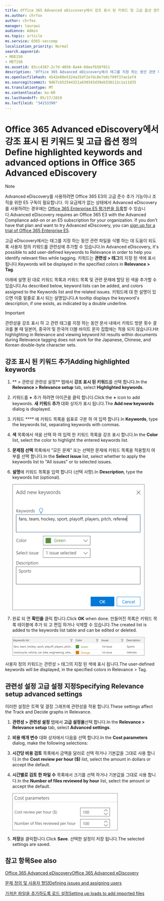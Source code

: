 ```yaml
---
title: Office 365 Advanced eDiscovery에서 강조 표시 된 키워드 및 고급 옵션 정의
ms.author: chrfox
author: chrfox
manager: laurawi
audience: Admin
ms.topic: article
ms.service: O365-seccomp
localization_priority: Normal
search.appverid:
- MOE150
- MET150
ms.assetid: 03cc4387-2c7d-4058-8a44-0deefb58f011
description: 'Office 365 Advanced eDiscovery에서 태그를 지정 하는 동안 관련 파일을 식별 하는 데 도움이 되는 사용자 정의 키워드와 관련성을 추가 하는 방법에 대해 알아보고 비용 매개 변수  '
ms.openlocfilehash: 4542e80e5324a35df2e7dc8e7e0cf09f37ae1ef4
ms.sourcegitcommit: 9d67cb52544321a430343d39eb336112c1a11d35
ms.translationtype: MT
ms.contentlocale: ko-KR
ms.lasthandoff: 05/17/2019
ms.locfileid: "34153390"
---
```

# <a name="define-highlighted-keywords-and-advanced-options-in-office-365-advanced-ediscovery"></a><span data-ttu-id="a1f50-103">Office 365 Advanced eDiscovery에서 강조 표시 된 키워드 및 고급 옵션 정의</span><span class="sxs-lookup"><span data-stu-id="a1f50-103">Define highlighted keywords and advanced options in Office 365 Advanced eDiscovery</span></span>

> [!NOTE]
> <span data-ttu-id="a1f50-p101">Advanced eDiscovery를 사용하려면 Office 365 E3의 고급 준수 추가 기능이나 조직을 위한 E5 구독이 필요합니다. 이 요금제가 없는 상태에서 Advanced eDiscovery를 사용하려는 경우에는 [Office 365 Enterprise E5 평가판을 등록](https://go.microsoft.com/fwlink/p/?LinkID=698279)할 수 있습니다.</span><span class="sxs-lookup"><span data-stu-id="a1f50-p101">Advanced eDiscovery requires an Office 365 E3 with the Advanced Compliance add-on or an E5 subscription for your organization. If you don't have that plan and want to try Advanced eDiscovery, you can [sign up for a trial of Office 365 Enterprise E5](https://go.microsoft.com/fwlink/p/?LinkID=698279).</span></span> 
  
<span data-ttu-id="a1f50-106">고급 eDiscovery에서는 태그를 지정 하는 동안 관련 파일을 식별 하는 데 도움이 되도록 사용자 정의 키워드를 관련성에 추가할 수 있습니다.</span><span class="sxs-lookup"><span data-stu-id="a1f50-106">In Advanced eDiscovery, it's possible to add user-defined keywords to Relevance in order to help you identify relevant files while tagging.</span></span> <span data-ttu-id="a1f50-107">키워드는 **관련성 \> 태그**의 지정 된 색에 표시 됩니다.</span><span class="sxs-lookup"><span data-stu-id="a1f50-107">Keywords will be displayed in the specified colors in **Relevance \> Tag**.</span></span> 
  
<span data-ttu-id="a1f50-108">아래에 설명 된 대로 키워드 목록과 키워드 목록 및 관련 문제에 할당 된 색을 추가할 수 있습니다.</span><span class="sxs-lookup"><span data-stu-id="a1f50-108">As described below, keyword lists can be added, and colors assigned to the Keywords list and the related issues.</span></span> <span data-ttu-id="a1f50-109">키워드에 대 한 설명이 있으면 이중 밑줄로 표시 되는 설명입니다.</span><span class="sxs-lookup"><span data-stu-id="a1f50-109">A tooltip displays the keyword's description, if one exists, as indicated by a double underline.</span></span>
  
> [!IMPORTANT]
> <span data-ttu-id="a1f50-110">관련성을 강조 표시 하 고 관련 태그를 지정 하는 동안 문서 내에서 키워드 방문 횟수 결과를 볼 때 일본어, 중국어 및 한국어 더블 바이트 문자 집합에는 적용 되지 않습니다.</span><span class="sxs-lookup"><span data-stu-id="a1f50-110">Hit highlighting in Relevance and viewing keyword hit results within documents during Relevance tagging does not work for the Japanese, Chinese, and Korean double-byte character sets.</span></span> 
  
## <a name="adding-highlighted-keywords"></a><span data-ttu-id="a1f50-111">강조 표시 된 키워드 추가</span><span class="sxs-lookup"><span data-stu-id="a1f50-111">Adding highlighted keywords</span></span>

1. <span data-ttu-id="a1f50-112">\*\* \> 관련성 관련성 설정\*\* 탭에서 **강조 표시 된 키워드**를 선택 합니다.</span><span class="sxs-lookup"><span data-stu-id="a1f50-112">In the **Relevance \> Relevance setup** tab, select **Highlighted keywords**.</span></span>
    
2. <span data-ttu-id="a1f50-113">키워드를 **+** 추가 하려면 아이콘을 클릭 합니다.</span><span class="sxs-lookup"><span data-stu-id="a1f50-113">Click the **+** icon to add keywords.</span></span> <span data-ttu-id="a1f50-114">**새 키워드 추가** 대화 상자가 표시 됩니다.</span><span class="sxs-lookup"><span data-stu-id="a1f50-114">The **Add new keywords** dialog is displayed.</span></span> 
    
3. <span data-ttu-id="a1f50-115">키워드 \*\*\*\* 에 키워드 목록을 쉼표로 구분 하 여 입력 합니다.</span><span class="sxs-lookup"><span data-stu-id="a1f50-115">In **Keywords**, type the keywords list, separating keywords with commas.</span></span> 
    
4. <span data-ttu-id="a1f50-116">**색** 목록에서 색을 선택 하 여 입력 한 키워드 목록을 강조 표시 합니다.</span><span class="sxs-lookup"><span data-stu-id="a1f50-116">In the **Color** list, select the color to highlight the entered keywords list.</span></span> 
    
5. <span data-ttu-id="a1f50-117">**문제점 선택** 목록에서 "모든 문제" 또는 선택한 문제에 키워드 목록을 적용할지 여부를 선택 합니다.</span><span class="sxs-lookup"><span data-stu-id="a1f50-117">In the **Select issue** list, select whether to apply the keywords list to "All issues" or to selected issues.</span></span> 
    
6. <span data-ttu-id="a1f50-118">**설명**에 키워드 목록을 입력 합니다 (선택 사항).</span><span class="sxs-lookup"><span data-stu-id="a1f50-118">In **Description**, type the keywords list (optional).</span></span>
    
    ![새 키워드를 추가 합니다.](media/1683a71f-0875-48fc-b4ef-01f3b0e8e8e9.png)
  
7. <span data-ttu-id="a1f50-120">완료 되 면 **확인을** 클릭 합니다.</span><span class="sxs-lookup"><span data-stu-id="a1f50-120">Click **OK** when done.</span></span> <span data-ttu-id="a1f50-121">만들어진 목록은 키워드 목록 테이블에 추가 되 고 편집 하거나 삭제할 수 있습니다.</span><span class="sxs-lookup"><span data-stu-id="a1f50-121">The created list is added to the keywords list table and can be edited or deleted.</span></span> 
    
    ![관련성 설정 키워드 목록](media/a05d5ec0-8bde-470d-97e2-456b169281d6.png)
  
<span data-ttu-id="a1f50-123">사용자 정의 키워드는 관련성 \> 태그의 지정 된 색에 표시 됩니다.</span><span class="sxs-lookup"><span data-stu-id="a1f50-123">The user-defined keywords will be displayed, in the specified colors in Relevance \> Tag.</span></span> 
  
## <a name="specifying-relevance-setup-advanced-settings"></a><span data-ttu-id="a1f50-124">관련성 설정 고급 설정 지정</span><span class="sxs-lookup"><span data-stu-id="a1f50-124">Specifying Relevance setup advanced settings</span></span>

<span data-ttu-id="a1f50-125">이러한 설정은 트랙 및 결정 그래프에 관련성을 적용 합니다.</span><span class="sxs-lookup"><span data-stu-id="a1f50-125">These settings affect the Track and Decide graphs in Relevance.</span></span>
  
1. <span data-ttu-id="a1f50-126">**관련성 \> 관련성 설정** 탭에서 **고급 설정을**선택 합니다.</span><span class="sxs-lookup"><span data-stu-id="a1f50-126">In the **Relevance \> Relevance setup** tab, select **Advanced settings**.</span></span>
    
2. <span data-ttu-id="a1f50-127">**비용 매개 변수** 대화 상자에서 다음을 선택 합니다.</span><span class="sxs-lookup"><span data-stu-id="a1f50-127">In the **Cost parameters** dialog, make the following selections:</span></span> 
    
1. <span data-ttu-id="a1f50-128">**시간당 비용 검토** 목록에서 금액을 달러로 선택 하거나 기본값을 그대로 사용 합니다.</span><span class="sxs-lookup"><span data-stu-id="a1f50-128">In the **Cost review per hour ($)** list, select the amount in dollars or accept the default.</span></span> 
    
2. <span data-ttu-id="a1f50-129">**시간별로 검토 한 파일 수** 목록에서 크기를 선택 하거나 기본값을 그대로 사용 합니다.</span><span class="sxs-lookup"><span data-stu-id="a1f50-129">In the **Number of files reviewed by hour** list, select the amount or accept the default.</span></span> 
    
    ![매개 변수 비용 관련성 설정](media/bab7b5b7-6297-4e7c-b0a6-ba5aa8b21787.png)
  
3. <span data-ttu-id="a1f50-131">**저장**을 클릭합니다.</span><span class="sxs-lookup"><span data-stu-id="a1f50-131">Click **Save**.</span></span> <span data-ttu-id="a1f50-132">선택한 설정이 저장 됩니다.</span><span class="sxs-lookup"><span data-stu-id="a1f50-132">The selected settings are saved.</span></span>
    
## <a name="see-also"></a><span data-ttu-id="a1f50-133">참고 항목</span><span class="sxs-lookup"><span data-stu-id="a1f50-133">See also</span></span>

[<span data-ttu-id="a1f50-134">Office 365 Advanced eDiscovery</span><span class="sxs-lookup"><span data-stu-id="a1f50-134">Office 365 Advanced eDiscovery</span></span>](office-365-advanced-ediscovery.md)
  
[<span data-ttu-id="a1f50-135">문제 정의 및 사용자 할당</span><span class="sxs-lookup"><span data-stu-id="a1f50-135">Defining issues and assigning users</span></span>](define-issues-and-assign-users.md)
  
[<span data-ttu-id="a1f50-136">가져온 파일을 추가하도록 로드 설정</span><span class="sxs-lookup"><span data-stu-id="a1f50-136">Setting up loads to add imported files</span></span>](set-up-loads-to-add-imported-files.md)

